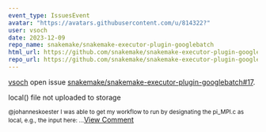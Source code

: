 ```yaml
---
event_type: IssuesEvent
avatar: "https://avatars.githubusercontent.com/u/814322?"
user: vsoch
date: 2023-12-09
repo_name: snakemake/snakemake-executor-plugin-googlebatch
html_url: https://github.com/snakemake/snakemake-executor-plugin-googlebatch/issues/17
repo_url: https://github.com/snakemake/snakemake-executor-plugin-googlebatch
---
```


<a href='https://github.com/vsoch' target='_blank'>vsoch</a> open issue <a href='https://github.com/snakemake/snakemake-executor-plugin-googlebatch/issues/17' target='_blank'>snakemake/snakemake-executor-plugin-googlebatch#17</a>.

<p>local() file not uploaded to storage</p><small>@johanneskoester I was able to get my workflow to run by designating the pi_MPI.c as local, e.g., the input here:...</small><a href='https://github.com/snakemake/snakemake-executor-plugin-googlebatch/issues/17' target='_blank'>View Comment</a>